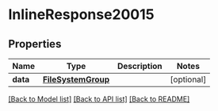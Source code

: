 # InlineResponse20015

## Properties
Name | Type | Description | Notes
------------ | ------------- | ------------- | -------------
**data** | [**FileSystemGroup**](FileSystemGroup.md) |  | [optional] 

[[Back to Model list]](../README.md#documentation-for-models) [[Back to API list]](../README.md#documentation-for-api-endpoints) [[Back to README]](../README.md)

